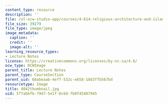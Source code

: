 ```yaml
---
content_type: resource
description: ''
file: /ol-ocw-studio-app/courses/4-614-religious-architecture-and-islamic-cultures-fall-2002/5ffabbfb79d75e1f0c6dfb0f45407945_4042thumbnail.jpg
file_size: 39279
file_type: image/jpeg
image_metadata:
  caption: ''
  credit: ''
  image-alt: ''
learning_resource_types:
- Lecture Notes
license: https://creativecommons.org/licenses/by-nc-sa/4.0/
ocw_type: OCWImage
parent_title: Lecture Notes
parent_type: CourseSection
parent_uid: 68abeaab-4eff-532c-e858-18d3ffb567bd
resourcetype: Image
title: 4042thumbnail.jpg
uid: 5ffabbfb-79d7-5e1f-0c6d-fb0f45407945
---
```

